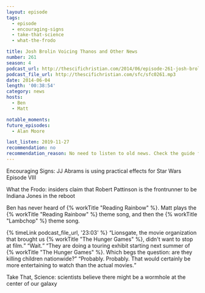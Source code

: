 ```yaml
---
layout: episode
tags:
  - episode
  - encouraging-signs
  - take-that-science
  - what-the-frodo

title: Josh Brolin Voicing Thanos and Other News
number: 261
season: 4
podcast_url: http://thescifichristian.com/2014/06/episode-261-josh-brolin-voicing-thanos-and-other-news/
podcast_file_url: http://thescifichristian.com/sfc/sfc0261.mp3
date: 2014-06-04
length: '00:38:54'
category: news
hosts:
  - Ben
  - Matt

notable_moments: 
future_episodes:
  - Alan Moore

last_listen: 2019-11-27
recommendation: no
recommendation_reason: No need to listen to old news. Check the guide for what's interesting in hindsight.
---
```


Encouraging Signs: JJ Abrams is using practical effects for Star Wars Episode VIII

What the Frodo: insiders claim that Robert Pattinson is the frontrunner to be Indiana Jones in the reboot

Ben has never heard of {% workTitle "Reading Rainbow" %}. Matt plays the {% workTitle "Reading Rainbow" %} theme song, and then the {% workTitle "Lambchop" %} theme song. 

<div class="quote">
  {% timeLink podcast_file_url, '23:03' %}
  <q class="matt">Lionsgate, the movie organization that brought us {% workTitle "The Hunger Games" %}, didn't want to stop at film.</q>
  <q class="ben">Wait.</q>
  <q class="matt">They are doing a touring exhibit starting next summer of {% workTitle "The Hunger Games" %}. Which begs the question: are they killing children nationwide?</q>
  <q class="ben">Probably. Probably. That would certainly be more entertaining to watch than the actual movies.</q>
</div>

Take That, Science: scientists believe there might be a wormhole at the center of our galaxy